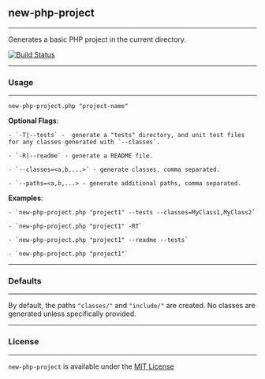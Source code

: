 ## new-php-project ##
---

Generates a basic PHP project in the current directory.

[![Build Status](https://travis-ci.org/patinthehat/new-php-project.png)](https://travis-ci.org/patinthehat/new-php-project)

---
### Usage ###
---

  `new-php-project.php "project-name"`

  __Optional Flags__:
  
    - `-T|--tests` -  generate a "tests" directory, and unit test files for any classes generated with `--classes`.
    
    - `-R|--readme` - generate a README file.
    
    - `--classes=<a,b,...>` - generate classes, comma separated.
    
    - `--paths=<a,b,...> - generate additional paths, comma separated.
    
  
  __Examples__:
  
    - `new-php-project.php "project1" --tests --classes=MyClass1,MyClass2` 
    
    - `new-php-project.php "project1" -RT` 
    
    - `new-php-project.php "project1" --readme --tests` 
    
    - `new-php-project.php "project1"`
  
---
### Defaults ###
---

By default, the paths `"classes/"` and `"include/"` are created. 
No classes are generated unless specifically provided.

---
### License ###
---

`new-php-project` is available under the <a href="LICENSE">MIT License</a>

